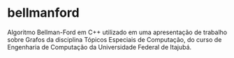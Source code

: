 # bellmanford
Algoritmo Bellman-Ford em C++ utilizado em uma apresentação de trabalho sobre Grafos da disciplina Tópicos Especiais de Computação, do curso de Engenharia de Computação da Universidade Federal de Itajubá.
